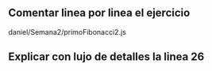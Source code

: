 ## Comentar linea por linea el ejercicio

daniel/Semana2/primoFibonacci2.js

## Explicar con lujo de detalles la linea 26